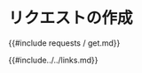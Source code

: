 # <!--Making Requests--> リクエストの作成

<!--{{#include requests/get.md}}-->
{{#include requests / get.md}}

<!--{{#include../../links.md}}-->
{{#include../../links.md}}
